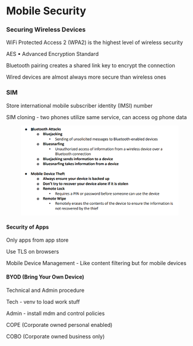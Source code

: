 # Mobile Security

### Securing Wireless Devices

WiFi Protected Access 2 (WPA2) is the highest level of wireless security &#x20;

AES ▪ Advanced Encryption Standard&#x20;

&#x20;Bluetooth pairing creates a shared link key to encrypt the connection&#x20;

Wired devices are almost always more secure than wireless ones

### SIM

Store international mobile subscriber identity (IMSI) number

SIM cloning - two phones utilize same service, can access og phone data

<figure><img src="../../.gitbook/assets/image (39).png" alt=""><figcaption></figcaption></figure>

#### Security of Apps

Only apps from app store

Use TLS on browsers

Mobile Device Management - Like content filtering but for mobile devices

#### BYOD (Bring Your Own Device)

Technical and Admin procedure

Tech - venv to load work stuff

Admin - install mdm and control policies

COPE (Corporate owned personal enabled)

COBO (Corporate owned business only)
